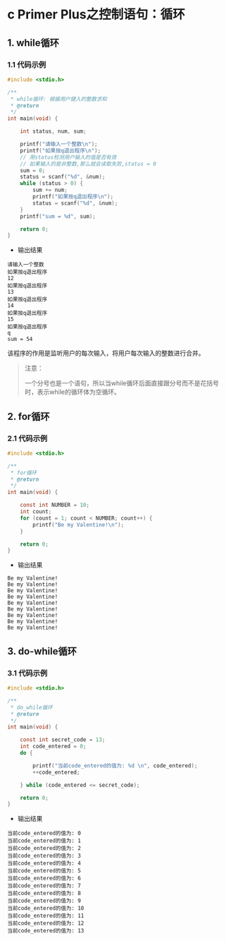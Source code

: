 # c Primer Plus之控制语句：循环

## 1. while循环

### 1.1 代码示例

```c
#include <stdio.h>

/**
 * while循环: 根据用户键入的整数求和
 * @return
 */
int main(void) {

    int status, num, sum;

    printf("请输入一个整数\n");
    printf("如果按q退出程序\n");
    // 用status检测用户输入的值是否有效
    // 如果输入的是非整数,那么就会读取失败,status = 0
    sum = 0;
    status = scanf("%d", &num);
    while (status > 0) {
        sum += num;
        printf("如果按q退出程序\n");
        status = scanf("%d", &num);
    }
    printf("sum = %d", sum);

    return 0;
}
```

- 输出结果

```
请输入一个整数
如果按q退出程序
12
如果按q退出程序
13
如果按q退出程序
14
如果按q退出程序
15
如果按q退出程序
q
sum = 54
```

该程序的作用是监听用户的每次输入，将用户每次输入的整数进行合并。

> 注意：
>
> 一个分号也是一个语句，所以当while循环后面直接跟分号而不是花括号时，表示while的循环体为空循环。

## 2. for循环

### 2.1 代码示例

```c
#include <stdio.h>

/**
 * for循环
 * @return
 */
int main(void) {

    const int NUMBER = 10;
    int count;
    for (count = 1; count < NUMBER; count++) {
        printf("Be my Valentine!\n");
    }

    return 0;
}
```

- 输出结果

```
Be my Valentine!
Be my Valentine!
Be my Valentine!
Be my Valentine!
Be my Valentine!
Be my Valentine!
Be my Valentine!
Be my Valentine!
Be my Valentine!
```

## 3. do-while循环

### 3.1 代码示例

```c
#include <stdio.h>

/**
 * do_while循环
 * @return
 */
int main(void) {

    const int secret_code = 13;
    int code_entered = 0;
    do {

        printf("当前code_entered的值为: %d \n", code_entered);
        ++code_entered;

    } while (code_entered <= secret_code);

    return 0;
}
```

- 输出结果

```
当前code_entered的值为: 0 
当前code_entered的值为: 1 
当前code_entered的值为: 2 
当前code_entered的值为: 3 
当前code_entered的值为: 4 
当前code_entered的值为: 5 
当前code_entered的值为: 6 
当前code_entered的值为: 7 
当前code_entered的值为: 8 
当前code_entered的值为: 9 
当前code_entered的值为: 10 
当前code_entered的值为: 11 
当前code_entered的值为: 12 
当前code_entered的值为: 13 
```

